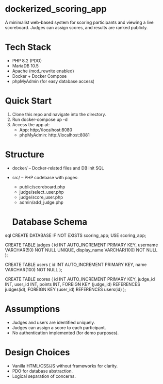 # dockerized_scoring_app
A minimalist web-based system for scoring participants and viewing a live scoreboard. Judges can assign scores, and results are ranked publicly.

# Tech Stack
- PHP 8.2 (PDO)
- MariaDB 10.5
- Apache (mod_rewrite enabled)
- Docker + Docker Compose
- phpMyAdmin (for easy database access)

# Quick Start
1. Clone this repo and navigate into the directory.
2. Run docker-compose up -d
3. Access the app at:
   - App: http://localhost:8080
   - phpMyAdmin: http://localhost:8081

# Structure
- docker/ – Docker-related files and DB init SQL
- src/ – PHP codebase with pages:
  - public/scoreboard.php
  - judge/select_user.php
  - judge/score_user.php
  - admin/add_judge.php

  # Database Schema

sql
CREATE DATABASE IF NOT EXISTS scoring_app;
USE scoring_app;

CREATE TABLE judges (
  id INT AUTO_INCREMENT PRIMARY KEY,
  username VARCHAR(50) NOT NULL UNIQUE,
  display_name VARCHAR(100) NOT NULL
);

CREATE TABLE users (
  id INT AUTO_INCREMENT PRIMARY KEY,
  name VARCHAR(100) NOT NULL
);

CREATE TABLE scores (
  id INT AUTO_INCREMENT PRIMARY KEY,
  judge_id INT,
  user_id INT,
  points INT,
  FOREIGN KEY (judge_id) REFERENCES judges(id),
  FOREIGN KEY (user_id) REFERENCES users(id)
);

# Assumptions

- Judges and users are identified uniquely.
- Judges can assign a score to each participant.
- No authentication implemented (for demo purposes).

# Design Choices

- Vanilla HTML/CSS/JS without frameworks for clarity.
- PDO for database abstraction.
- Logical separation of concerns.

